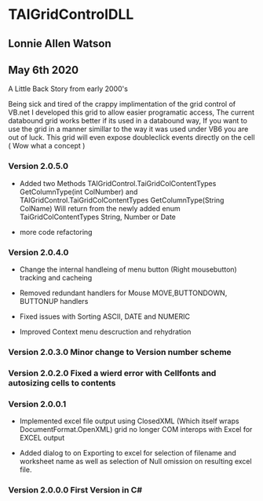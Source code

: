 # TAIGridControlDLL 

## Lonnie Allen Watson
## May 6th 2020
 
 A Little Back Story from early 2000's

 Being sick and tired of the crappy implimentation of the grid control of VB.net
 I developed this grid to allow easier programatic access, The current databound grid
 works better if its used in a databound way, If you want to use the grid in a manner simillar
 to the way it was used under VB6 you are out of luck. This grid will even expose doubleclick
 events directly on the cell ( Wow what a concept )
  
### Version 2.0.5.0
- Added two Methods <c>TAIGridControl.TaiGridColContentTypes GetColumnType(int ColNumber)<c> and 
<c>TAIGridControl.TaiGridColContentTypes GetColumnType(String ColName)<c> Will return from the newly added
enum TaiGridColContentTypes  String, Number or Date

- more code refactoring


### Version 2.0.4.0 
- Change the internal handleing of menu button (Right mousebutton) tracking and cacheing

- Removed redundant handlers for Mouse MOVE,BUTTONDOWN, BUTTONUP handlers

- Fixed issues with Sorting ASCII, DATE and NUMERIC

- Improved Context menu descruction and rehydration

### Version 2.0.3.0 Minor change to Version number scheme
 
### Version 2.0.2.0 Fixed a wierd error with Cellfonts and autosizing cells to contents

### Version 2.0.0.1
- Implemented excel file output using ClosedXML (Which itself wraps DocumentFormat.OpenXML)
 grid no longer COM interops with Excel for EXCEL output

- Added dialog to on Exporting to excel for selection of filename and worksheet name
 as well as selection of Null omission on resulting excel file.

### Version 2.0.0.0 First Version in C#
